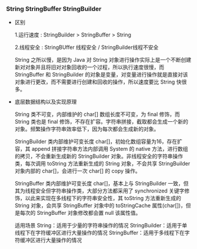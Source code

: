 ### String StringBuffer StringBuilder

   - 区别
        
        1.运行速度 : StringBuilder > StringBuffer > String 
        
        2.线程安全 : StringBUffer 线程安全 / StringBuilder线程不安全
        
        String 之所以慢，是因为 Java 对 String 对象进行操作实际上是一个不断创建新对对象并且将旧对对象回收的一个过程，所以执行速度很慢，而 StringBuffer 和 StringBuilder 的对象是变量，对变量进行操作就是直接对该对象进行更改，而不需要进行创建和回收的操作，所以速度要比 String 快很多。
        
   - 底层数据结构以及实现原理
      
        String 类不可变，内部维护的 char[] 数组长度不可变，为 final 修饰，而 String 类也是 final 修饰，不存在扩容。字符串拼接，截取都会生成一个新的对象。频繁操作字符串效率低下，因为每次都会生成新的对象。
        
        StringBuilder 类内部维护可变长度 char[]，初始化数组容量为16，存在扩容，其 append 拼接字符串方法内部调用 System 的 native 方法，进行数组的拷贝，不会重新生成新的 StringBuilder 对象。非线程安全的字符串操作类，每次调用 toString 方法重新生成的 String 对象，不会共享 StringBuilder 对象内部的 char[]，会进行一次 char[] 的 copy 操作。
        
        StringBuffer 类内部维护可变长度 char[]，基本上与 StringBuilder 一致，但其为线程安全但字符串操作类，大部分方法都采用了 synchronized 关键字修饰，以此来实现在多线程下的字符串安全性，其 toString 方法重新生成的 String 对象，会共享 StringBuffer 对象中的 toStringCache 属性(char[])，但是每次的 StringBuffer 对象修改都会置 null 该属性值。
        
        适用场景
        String：适用于少量的字符串操作的情况
        StringBuilder：适用于单线程下在字符缓冲区进行大量操作的情况
        StringBuffer：适用于多线程下在字符缓冲区进行大量操作的情况